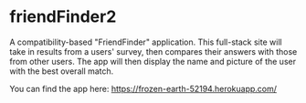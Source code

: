# friendFinder2
A compatibility-based "FriendFinder" application. This full-stack site will take in results from a users' survey, then compares their answers with those from other users. The app will then display the name and picture of the user with the best overall match.

You can find the app here: https://frozen-earth-52194.herokuapp.com/

